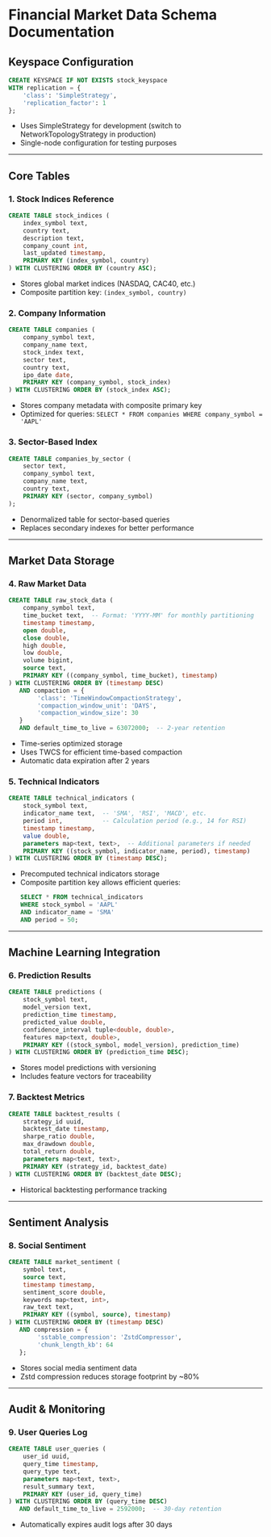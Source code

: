 # Financial Market Data Schema Documentation

## **Keyspace Configuration**
```sql
CREATE KEYSPACE IF NOT EXISTS stock_keyspace
WITH replication = {
    'class': 'SimpleStrategy',
    'replication_factor': 1
};
```
- Uses SimpleStrategy for development (switch to NetworkTopologyStrategy in production)
- Single-node configuration for testing purposes

---

## **Core Tables**

### 1. Stock Indices Reference
```sql
CREATE TABLE stock_indices (
    index_symbol text,
    country text,
    description text,
    company_count int,
    last_updated timestamp,
    PRIMARY KEY (index_symbol, country)
) WITH CLUSTERING ORDER BY (country ASC);
```
- Stores global market indices (NASDAQ, CAC40, etc.)
- Composite partition key: `(index_symbol, country)`

### 2. Company Information
```sql
CREATE TABLE companies (
    company_symbol text,
    company_name text,
    stock_index text,
    sector text,
    country text,
    ipo_date date,
    PRIMARY KEY (company_symbol, stock_index)
) WITH CLUSTERING ORDER BY (stock_index ASC);
```
- Stores company metadata with composite primary key
- Optimized for queries: `SELECT * FROM companies WHERE company_symbol = 'AAPL'`

### 3. Sector-Based Index
```sql
CREATE TABLE companies_by_sector (
    sector text,
    company_symbol text,
    company_name text,
    country text,
    PRIMARY KEY (sector, company_symbol)
);
```
- Denormalized table for sector-based queries
- Replaces secondary indexes for better performance

---

## **Market Data Storage**

### 4. Raw Market Data
```sql
CREATE TABLE raw_stock_data (
    company_symbol text,
    time_bucket text,  -- Format: 'YYYY-MM' for monthly partitioning
    timestamp timestamp,
    open double,
    close double,
    high double,
    low double,
    volume bigint,
    source text,
    PRIMARY KEY ((company_symbol, time_bucket), timestamp)
) WITH CLUSTERING ORDER BY (timestamp DESC)
   AND compaction = {
        'class': 'TimeWindowCompactionStrategy',
        'compaction_window_unit': 'DAYS',
        'compaction_window_size': 30
   }
   AND default_time_to_live = 63072000;  -- 2-year retention
```
- Time-series optimized storage
- Uses TWCS for efficient time-based compaction
- Automatic data expiration after 2 years

### 5. Technical Indicators
```sql
CREATE TABLE technical_indicators (
    stock_symbol text,
    indicator_name text,  -- 'SMA', 'RSI', 'MACD', etc.
    period int,           -- Calculation period (e.g., 14 for RSI)
    timestamp timestamp,
    value double,
    parameters map<text, text>,  -- Additional parameters if needed
    PRIMARY KEY ((stock_symbol, indicator_name, period), timestamp)
) WITH CLUSTERING ORDER BY (timestamp DESC);
```
- Precomputed technical indicators storage
- Composite partition key allows efficient queries:
  ```sql
  SELECT * FROM technical_indicators 
  WHERE stock_symbol = 'AAPL' 
  AND indicator_name = 'SMA' 
  AND period = 50;
  ```

---

## **Machine Learning Integration**

### 6. Prediction Results
```sql
CREATE TABLE predictions (
    stock_symbol text,
    model_version text,
    prediction_time timestamp,
    predicted_value double,
    confidence_interval tuple<double, double>,
    features map<text, double>,
    PRIMARY KEY ((stock_symbol, model_version), prediction_time)
) WITH CLUSTERING ORDER BY (prediction_time DESC);
```
- Stores model predictions with versioning
- Includes feature vectors for traceability

### 7. Backtest Metrics
```sql
CREATE TABLE backtest_results (
    strategy_id uuid,
    backtest_date timestamp,
    sharpe_ratio double,
    max_drawdown double,
    total_return double,
    parameters map<text, text>,
    PRIMARY KEY (strategy_id, backtest_date)
) WITH CLUSTERING ORDER BY (backtest_date DESC);
```
- Historical backtesting performance tracking

---

## **Sentiment Analysis**

### 8. Social Sentiment
```sql
CREATE TABLE market_sentiment (
    symbol text,
    source text,
    timestamp timestamp,
    sentiment_score double,
    keywords map<text, int>,
    raw_text text,
    PRIMARY KEY ((symbol, source), timestamp)
) WITH CLUSTERING ORDER BY (timestamp DESC)
   AND compression = {
        'sstable_compression': 'ZstdCompressor',
        'chunk_length_kb': 64
   };
```
- Stores social media sentiment data
- Zstd compression reduces storage footprint by ~80%

---

## **Audit & Monitoring**

### 9. User Queries Log
```sql
CREATE TABLE user_queries (
    user_id uuid,
    query_time timestamp,
    query_type text,
    parameters map<text, text>,
    result_summary text,
    PRIMARY KEY (user_id, query_time)
) WITH CLUSTERING ORDER BY (query_time DESC)
   AND default_time_to_live = 2592000;  -- 30-day retention
```
- Automatically expires audit logs after 30 days

